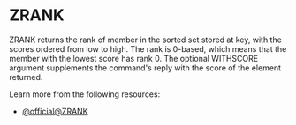 # ZRANK

ZRANK returns the rank of member in the sorted set stored at key, with the scores ordered from low to high. The rank is 0-based, which means that the member with the lowest score has rank 0. The optional WITHSCORE argument supplements the command's reply with the score of the element returned.

Learn more from the following resources:

- [@official@ZRANK](https://redis.io/docs/latest/commands/zrank/)